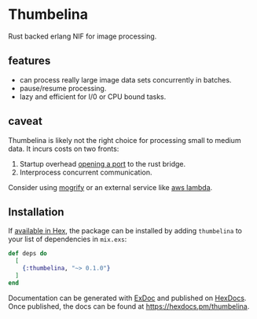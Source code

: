 # Thumbelina
Rust backed erlang NIF for image processing.

## features
- can process really large image data sets concurrently in batches.
- pause/resume processing.
- lazy and efficient for I/0 or CPU bound tasks.

## caveat
Thumbelina is likely not the right choice for processing small to medium data. It incurs costs on two fronts:
1. Startup overhead [opening a port](https://www.erlang.org/doc/tutorial/c_port.html) to the rust bridge.
2. Interprocess concurrent communication.

Consider using [mogrify](https://github.com/elixir-mogrify/mogrify) or an external service like [aws lambda](https://docs.aws.amazon.com/lambda/latest/dg/with-s3-tutorial.html).

## Installation
If [available in Hex](https://hex.pm/docs/publish), the package can be installed
by adding `thumbelina` to your list of dependencies in `mix.exs`:

```elixir
def deps do
  [
    {:thumbelina, "~> 0.1.0"}
  ]
end
```

Documentation can be generated with [ExDoc](https://github.com/elixir-lang/ex_doc)
and published on [HexDocs](https://hexdocs.pm). Once published, the docs can
be found at <https://hexdocs.pm/thumbelina>.

